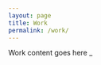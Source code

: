 ```yaml
---
layout: page
title: Work
permalink: /work/
---
```


Work content goes here <span class="blink">_</span>
